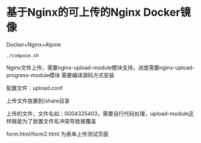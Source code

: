 # 基于Nginx的可上传的Nginx Docker镜像

Docker+Nginx+Alpine

`./compose.sh`

Nginx文件上传，需要nginx-upload-module模块支持，进度需要nginx-upload-progress-module模块
需要编译源码方式安装

配置文件：upload.conf

上传文件放置到/share目录

上传的文件，文件名如：0004325403，需要自行代码处理，upload-module这样做是为了放置文件名冲突导致被覆盖

form.html/form2.html 为表单上传测试页面
